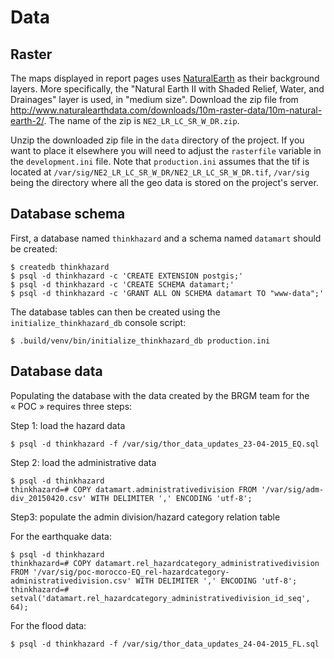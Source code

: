 Data
====

Raster
------

The maps displayed in report pages uses [NaturalEarth](http://www.naturalearthdata.com/) as their background layers. More specifically, the "Natural Earth II with Shaded Relief, Water, and Drainages" layer is used, in "medium size". Download the zip file from http://www.naturalearthdata.com/downloads/10m-raster-data/10m-natural-earth-2/.  The name of the zip is `NE2_LR_LC_SR_W_DR.zip`.

Unzip the downloaded zip file in the `data` directory of the project. If you want to place it elsewhere you will need to adjust the `rasterfile` variable in the `development.ini` file. Note that `production.ini` assumes that the tif is located at `/var/sig/NE2_LR_LC_SR_W_DR/NE2_LR_LC_SR_W_DR.tif`, `/var/sig` being the directory where all the geo data is stored on the project's server.

Database schema
---------------

First, a database named `thinkhazard` and a schema named `datamart` should be
created:

```shell
$ createdb thinkhazard
$ psql -d thinkhazard -c 'CREATE EXTENSION postgis;'
$ psql -d thinkhazard -c 'CREATE SCHEMA datamart;'
$ psql -d thinkhazard -c 'GRANT ALL ON SCHEMA datamart TO "www-data";'
```

The database tables can then be created using the `initialize_thinkhazard_db`
console script:

```shell
$ .build/venv/bin/initialize_thinkhazard_db production.ini
```

Database data
-------------

Populating the database with the data created by the BRGM team for the « POC » requires three steps:

Step 1: load the hazard data

```shell
$ psql -d thinkhazard -f /var/sig/thor_data_updates_23-04-2015_EQ.sql
```

Step 2: load the administrative data

```shell
$ psql -d thinkhazard
thinkhazard=# COPY datamart.administrativedivision FROM '/var/sig/adm-div_20150420.csv' WITH DELIMITER ',' ENCODING 'utf-8';
```

Step3: populate the admin division/hazard category relation table

For the earthquake data:

```shell
$ psql -d thinkhazard
thinkhazard=# COPY datamart.rel_hazardcategory_administrativedivision FROM '/var/sig/poc-morocco-EQ_rel-hazardcategory-administrativedivision.csv' WITH DELIMITER ',' ENCODING 'utf-8';
thinkhazard=# setval('datamart.rel_hazardcategory_administrativedivision_id_seq', 64);
```

For the flood data:

```shell
$ psql -d thinkhazard -f /var/sig/thor_data_updates_24-04-2015_FL.sql
```

